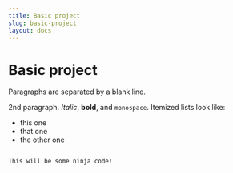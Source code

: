 ```yaml
---
title: Basic project
slug: basic-project
layout: docs
---
```


Basic project
============

Paragraphs are separated by a blank line.

2nd paragraph. *Italic*, **bold**, and `monospace`. Itemized lists
look like:

  * this one
  * that one
  * the other one

<pre><code>
This will be some ninja code!
</code></pre>
